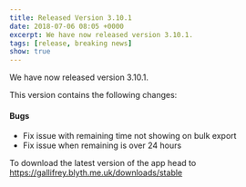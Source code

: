 ```yaml
---
title: Released Version 3.10.1
date: 2018-07-06 08:05 +0000
excerpt: We have now released version 3.10.1.
tags: [release, breaking news]
show: true
---
```


We have now released version 3.10.1.

This version contains the following changes:

#### Bugs

* Fix issue with remaining time not showing on bulk export
* Fix issue when remaining is over 24 hours


To download the latest version of the app head to <https://gallifrey.blyth.me.uk/downloads/stable>
